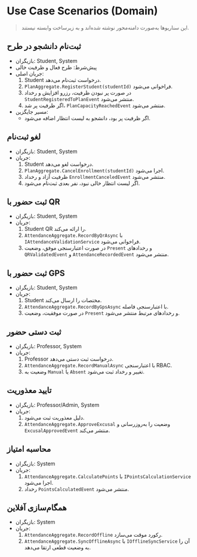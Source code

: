 # Use Case Scenarios (Domain)

> این سناریوها به‌صورت دامنه‌محور نوشته شده‌اند و به زیرساخت وابسته نیستند.

## ثبت‌نام دانشجو در طرح
- بازیگران: Student, System
- پیش‌شرط: طرح فعال و ظرفیت خالی
- جریان اصلی:
  1. Student درخواست ثبت‌نام می‌دهد.
  2. `PlanAggregate.RegisterStudent(studentId)` فراخوانی می‌شود.
  3. در صورت پر نبودن ظرفیت، رزرو افزایش و رخداد `StudentRegisteredToPlanEvent` منتشر می‌شود.
  4. اگر ظرفیت پر شد، `PlanCapacityReachedEvent` منتشر می‌شود.
- مسیر جایگزین:
  - اگر ظرفیت پر بود، دانشجو به لیست انتظار اضافه می‌شود.

## لغو ثبت‌نام
- بازیگران: Student, System
- جریان:
  1. Student درخواست لغو می‌دهد.
  2. `PlanAggregate.CancelEnrollment(studentId)` اجرا می‌شود.
  3. ظرفیت آزاد و رخداد `EnrollmentCanceledEvent` منتشر می‌شود.
  4. اگر لیست انتظار خالی نبود، نفر بعدی ثبت‌نام می‌شود.

## ثبت حضور با QR
- بازیگران: Student, System
- جریان:
  1. Student QR را ارائه می‌کند.
  2. `AttendanceAggregate.RecordByQrAsync` با `IAttendanceValidationService` فراخوانی می‌شود.
  3. در صورت اعتبارسنجی موفق، وضعیت `Present` و رخدادهای `QRValidatedEvent` و `AttendanceRecordedEvent` منتشر می‌شود.

## ثبت حضور با GPS
- بازیگران: Student, System
- جریان:
  1. Student مختصات را ارسال می‌کند.
  2. `AttendanceAggregate.RecordByGpsAsync` با اعتبارسنجی فاصله.
  3. در صورت موفقیت، وضعیت `Present` و رخدادهای مرتبط منتشر می‌شود.

## ثبت دستی حضور
- بازیگران: Professor, System
- جریان:
  1. Professor درخواست ثبت دستی می‌دهد.
  2. `AttendanceAggregate.RecordManualAsync` با اعتبارسنجی RBAC.
  3. وضعیت به `Manual` یا `Absent` تغییر و رخداد ثبت می‌شود.

## تایید معذوریت
- بازیگران: Professor/Admin, System
- جریان:
  1. دلیل معذوریت ثبت می‌شود.
  2. `AttendanceAggregate.ApproveExcusal` وضعیت را به‌روزرسانی و `ExcusalApprovedEvent` منتشر می‌کند.

## محاسبه امتیاز
- بازیگران: System
- جریان:
  1. `AttendanceAggregate.CalculatePoints` با `IPointsCalculationService` اجرا می‌شود.
  2. رخداد `PointsCalculatedEvent` منتشر می‌شود.

## همگام‌سازی آفلاین
- بازیگران: System
- جریان:
  1. `AttendanceAggregate.RecordOffline` رکورد موقت می‌سازد.
  2. `AttendanceAggregate.SyncOfflineAsync` با `IOfflineSyncService` آن را به وضعیت قطعی ارتقا می‌دهد.
